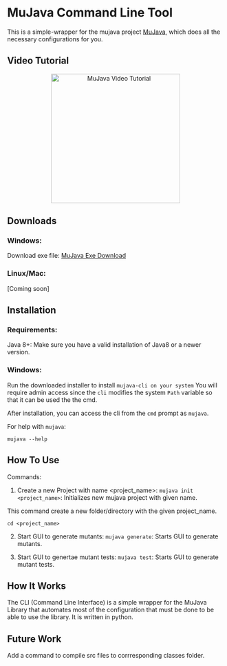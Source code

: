 # MuJava Command Line Tool

This is a simple-wrapper for the mujava project [MuJava](https://cs.gmu.edu/~offutt/mujava/), which does all the necessary configurations for you.

## Video Tutorial
<div align="center">
  <a href="https://www.youtube.com/watch?v=jmkbE5g5VHo"><img src="https://i.imgur.com/q5FABBs.png" height="300px" alt="MuJava Video Tutorial"></a>
</div>


## Downloads

### Windows:
Download exe file: [MuJava Exe Download](https://www.dropbox.com/s/d266k0l4cmgqz97/mujava.exe?dl=1)

### Linux/Mac:
[Coming soon]

## Installation

### Requirements:
Java 8+: Make sure you have a valid installation of Java8 or a newer version.

### Windows:
Run the downloaded installer to install `mujava-cli on your system` You will require admin access since the `cli` modifies the system `Path` variable so that it can be used the the cmd.

After installation, you can access the cli from the `cmd` prompt as `mujava`.


For help with `mujava`:

```
mujava --help
```


## How To Use
Commands:
1. Create a new Project with name <project_name>:
    `mujava init <project_name>`:      Initializes new mujava project with given name.

  This command create a new folder/directory with the given project_name.

  `cd <project_name>`

2. Start GUI to generate mutants:
    `mujava generate`:  Starts GUI to generate mutants.

3. Start GUI to genertae mutant tests: 
    `mujava test`:      Starts GUI to generate mutant tests.


## How It Works
The CLI (Command Line Interface) is a simple wrapper for the MuJava Library that automates most of the configuration that must be done to be able to use the library. It is written in python.


## Future Work
Add a command to compile src files to corrresponding classes folder.
